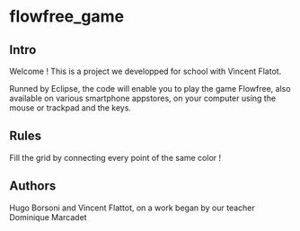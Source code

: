 # flowfree_game

## Intro
Welcome ! 
This is a project we developped for school with Vincent Flatot.

Runned by Eclipse, the code will enable you to play the game Flowfree, also available on various smartphone appstores, on your computer using the mouse or trackpad and the keys. 


## Rules
Fill the grid by connecting every point of the same color ! 

## Authors
Hugo Borsoni and Vincent Flattot, on a work began by our teacher Dominique Marcadet
